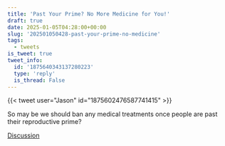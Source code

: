 ```yaml
---
title: 'Past Your Prime? No More Medicine for You!'
draft: true
date: 2025-01-05T04:28:00+00:00
slug: '202501050428-past-your-prime-no-medicine'
tags:
  - tweets
is_tweet: true
tweet_info:
  id: '1875640343137280223'
  type: 'reply'
  is_thread: False
---
```




{{< tweet user="Jason" id="1875602476587741415" >}}

So may be we should ban any medical treatments once people are past their reproductive prime?

[Discussion](https://x.com/sytelus/status/1875640343137280223)
